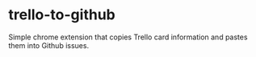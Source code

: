 # trello-to-github
Simple chrome extension that copies Trello card information and pastes them into Github issues.
